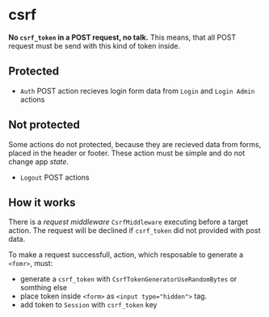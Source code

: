 # csrf

**No `csrf_token` in a POST request, no talk.** This means, that all POST request must be send with this kind of token inside.

## Protected

- `Auth` POST action recieves login form data from `Login` and `Login Admin` actions

## Not protected

Some actions do not protected, because they are recieved data from forms, placed in the header or footer. These action must be simple and do not change app *state*.

- `Logout` POST actions

## How it works

There is a *request middleware* `CsrfMiddleware` executing before a target action. The request will be declined if `csrf_token` did not provided with post data.

To make a request successfull, action, which resposable to generate a `<fomr>`, must:

- generate a `csrf_token` with `CsrfTokenGeneratorUseRandomBytes` or somthing else
- place token inside `<form>` as `<input type="hidden">` tag.
- add token to `Session` with `csrf_token` key

